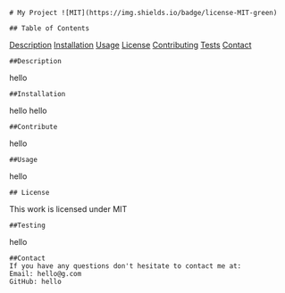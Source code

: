 
    # My Project ![MIT](https://img.shields.io/badge/license-MIT-green)

    ## Table of Contents
   [Description](#description)
   [Installation](#installation)
   [Usage](#usage)
   [License](#license)
   [Contributing](#contributing)
   [Tests](#tests)
   [Contact](#contact)
   

    ##Description
  hello

    ##Installation
  hello hello

    ##Contribute 
  hello

    ##Usage
  hello

    ## License
  This work is licensed under MIT

    ##Testing
  hello

    ##Contact
    If you have any questions don't hesitate to contact me at:
    Email: hello@g.com
    GitHub: hello
  